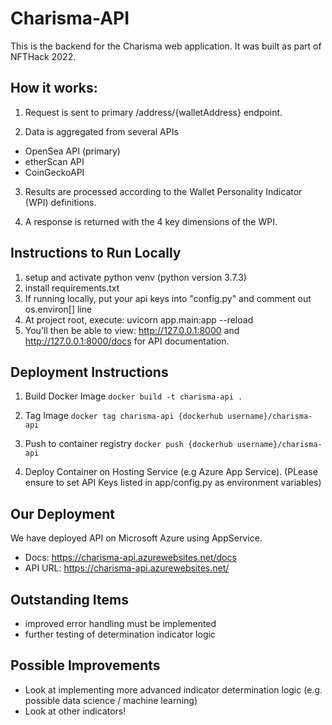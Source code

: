 # Charisma-API
This is the backend for the Charisma web application. It was built as part of NFTHack 2022.

## How it works:
1. Request is sent to primary /address/{walletAddress} endpoint.

2. Data is aggregated from several APIs
- OpenSea API (primary)
- etherScan API
- CoinGeckoAPI

3. Results are processed according to the Wallet Personality Indicator (WPI) definitions.

4. A response is returned with the 4 key dimensions of the WPI.

## Instructions to Run Locally
1. setup and activate python venv (python version 3.7.3)
2. install requirements.txt
3. If running locally, put your api keys into "config.py" and comment out os.environ[] line
4. At project root, execute: uvicorn app.main:app --reload
5. You'll then be able to view: http://127.0.0.1:8000 and http://127.0.0.1:8000/docs for API documentation.

## Deployment Instructions
1. Build Docker Image
```docker build -t charisma-api . ```

2. Tag Image
```docker tag charisma-api {dockerhub username}/charisma-api ```

3. Push to container registry
```docker push {dockerhub username}/charisma-api```

4. Deploy Container on Hosting Service (e.g Azure App Service).
(PLease ensure to set API Keys listed in app/config.py as environment variables)

## Our Deployment
We have deployed API on Microsoft Azure using AppService.
- Docs: https://charisma-api.azurewebsites.net/docs
- API URL: https://charisma-api.azurewebsites.net/


## Outstanding Items
- improved error handling must be implemented
- further testing of determination indicator logic

## Possible Improvements
- Look at implementing more advanced indicator determination logic (e.g. possible data science / machine learning)
- Look at other indicators!
